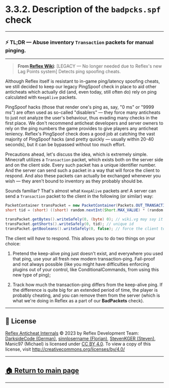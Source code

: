 # 3.3.2. Description of the `badpcks.spf` check

---
### ⚡️ TL;DR — Abuse inventory `Transaction` packets for manual pinging.
---




> **From [Reflex Wiki][reflex-wiki]:** [LEGACY — No longer needed due to Reflex's new Lag Points system] Detects ping spoofing cheats.






Although Reflex itself is resistant to in-game ping/latency spoofing cheats, we still decided to keep our legacy PingSpoof check in place to aid other anticheats which actually did (and, even today, still often do) rely on ping calculated with `KeepAlive` packets. 

PingSpoof hacks (those that render one's ping as, say, "0 ms" or "9999 ms") are often used as so-called "disablers" — they force many anticheats to just not analyze the user's behaviour, thus evading many checks in the first place. We don't recommend anticheat developers and server owners to rely on the ping numbers the game provides to give players any anticheat leniency. Reflex's PingSpoof check does a good job at catching the vast majority of PingSpoof hacks (and pretty quickly — usually within 20-40 seconds), but it can be bypassed without too much effort.

Precautions ahead, let's discuss the idea, which is extremely simple. Minecraft utilizes a `Transaction` packet, which exists both on the server side and on the client side. Every such packet has a unique identifier number. And the server can send such a packet in a way that will force the client to respond. And also these packets can actually be exchanged whenever you wish — they aren't bound to inventory as they probably should be.

Sounds familiar? That's almost what `KeepAlive` packets are! A server can send a `Transaction` packet to the client in the following (or similar) way:

```java
PacketContainer transPacket = new PacketContainer(Packets.OUT_TRANSACTION);
short tid = (short) ((short) random.nextInt(Short.MAX_VALUE) * (random.nextBoolean() ? 1 : -1));

transPacket.getBytes().writeSafely(0, (byte) 0); // wiki.vg may say it's "int" -- don't listen, it's a "byte"
transPacket.getShorts().writeSafely(0, tid); // unique id
transPacket.getBooleans().writeSafely(0, false); // force the client to respond ("don't ignore")
```

The client will *have* to respond. This allows you to do two things on your choice:

1. Pretend the keep-alive ping just doesn't exist, and everywhere you used that ping, use your all fresh new modern transaction-ping. Fail-proof and not always possible (like you might have difficulties enforcing plugins out of your control, like ConditionalCommands, from using this new type of ping);

2. Track how much the transaction-ping differs from the keep-alive ping. If the difference is quite big for an extended period of time, the player is probably cheating, and you can remove them from the server (which is what we're doing in Reflex as a part of our **BadPackets** check).






---

## 📄 License

[Reflex Anticheat Internals][reflex-anticheat-internals] © 2023 by Reflex Development Team: [DarksideCode (German)][dev-german], [sinnlosername (Florian)][dev-florian], [StevenKGER (Steven)][dev-steven], Manic97 (Michael) is licensed under [CC BY 4.0][license]. To view a copy of this license, visit http://creativecommons.org/licenses/by/4.0/

[license]: http://creativecommons.org/licenses/by/4.0

[reflex-anticheat-internals]: https://github.com/MeGysssTaa/reflex-anticheat-internals

[dev-german]: https://github.com/MeGysssTaa

[dev-florian]: https://github.com/sinnlosername

[dev-steven]: https://github.com/StevenKGER

---

## [🏠 Return to main page][reflex-anticheat-internals]

---








[reflex-wiki]: https://github.com/MeGysssTaa/ReflexIssueTracker/wiki

